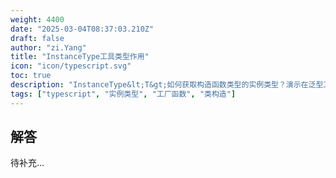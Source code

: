 ```yaml
---
weight: 4400
date: "2025-03-04T08:37:03.210Z"
draft: false
author: "zi.Yang"
title: "InstanceType工具类型作用"
icon: "icon/typescript.svg"
toc: true
description: "InstanceType&lt;T&gt;如何获取构造函数类型的实例类型？演示在泛型工厂函数中动态返回类实例类型的实现方法"
tags: ["typescript", "实例类型", "工厂函数", "类构造"]
---
```


## 解答

待补充...
